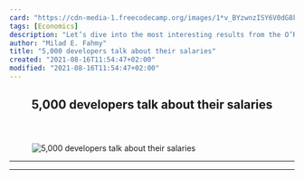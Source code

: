 ```yaml
---
card: "https://cdn-media-1.freecodecamp.org/images/1*v_BYzwnzISY6V0dG8k3q2Q.jpeg"
tags: [Economics]
description: "Let’s dive into the most interesting results from the O’Reill"
author: "Milad E. Fahmy"
title: "5,000 developers talk about their salaries"
created: "2021-08-16T11:54:47+02:00"
modified: "2021-08-16T11:54:47+02:00"
---
```

<div class="site-wrapper">
<main id="site-main" class="site-main outer">
<div class="inner">
<article class="post-full post tag-economics tag-technology tag-design tag-tech tag-startup ">
<header class="post-full-header">
<h1 class="post-full-title">5,000 developers talk about their salaries</h1>
</header>
<figure class="post-full-image">
<picture>
<source media="(max-width: 700px)" sizes="1px" srcset="data:image/gif;base64,R0lGODlhAQABAIAAAAAAAP///yH5BAEAAAAALAAAAAABAAEAAAIBRAA7 1w">
<source media="(min-width: 701px)" sizes="(max-width: 800px) 400px,
(max-width: 1170px) 700px,
1400px" srcset="https://cdn-media-1.freecodecamp.org/images/1*v_BYzwnzISY6V0dG8k3q2Q.jpeg 300w,
https://cdn-media-1.freecodecamp.org/images/1*v_BYzwnzISY6V0dG8k3q2Q.jpeg 600w,
https://cdn-media-1.freecodecamp.org/images/1*v_BYzwnzISY6V0dG8k3q2Q.jpeg 1000w,
https://cdn-media-1.freecodecamp.org/images/1*v_BYzwnzISY6V0dG8k3q2Q.jpeg 2000w">
<img onerror="this.style.display='none'" src="https://cdn-media-1.freecodecamp.org/images/1*v_BYzwnzISY6V0dG8k3q2Q.jpeg" alt="5,000 developers talk about their salaries">
</picture>
</figure>
<section class="post-full-content">
<div class="post-content">
</div>
<hr>
<hr>
</section>
</article>
</div>
</main>
</div>
<!-- Google Tag Manager (noscript) -->
<!-- End Google Tag Manager (noscript) -->
